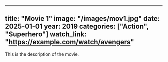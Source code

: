 
---
title: "Movie 1"
image: "/images/mov1.jpg"
date: 2025-01-01
year: 2019
categories: ["Action", "Superhero"]
watch_link: "https://example.com/watch/avengers"
---
This is the description of the movie.

